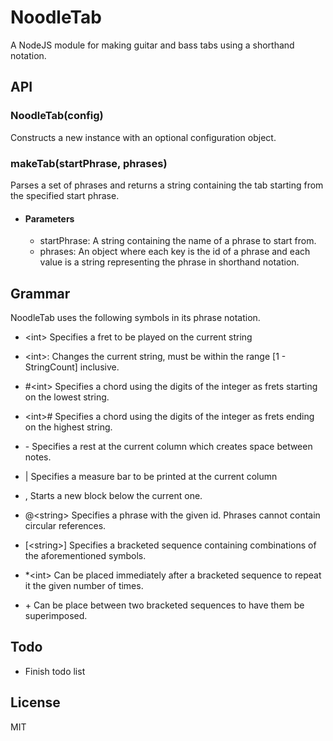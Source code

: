 # NoodleTab
A NodeJS module for making guitar and bass tabs using a shorthand notation.

## API

### NoodleTab(config)
Constructs a new instance with an optional configuration object.

### makeTab(startPhrase, phrases)
Parses a set of phrases and returns a string containing the tab starting from the specified start phrase.

- #### Parameters
    - startPhrase: A string containing the name of a phrase to start from.
    - phrases: An object where each key is the id of a phrase and each value is a string representing the phrase in shorthand notation.

## Grammar
NoodleTab uses the following symbols in its phrase notation.

* \<int> 
    Specifies a fret to be played on the current string

* \<int>:
    Changes the current string, must be within the range [1 - StringCount] inclusive.

* \#\<int>
    Specifies a chord using the digits of the integer as frets starting on the lowest string. 

* \<int>\#
    Specifies a chord using the digits of the integer as frets ending on the highest string.

* \-
    Specifies a rest at the current column which creates space between notes.

* \|
    Specifies a measure bar to be printed at the current column

* \, 
    Starts a new block below the current one.

* \@\<string>
    Specifies a phrase with the given id. Phrases cannot contain circular references.

* \[\<string>]
    Specifies a bracketed sequence containing combinations of the aforementioned symbols.

* \*\<int>
    Can be placed immediately after a bracketed sequence to repeat it the given number of times.

* \+ 
    Can be place between two bracketed sequences to have them be superimposed.

## Todo
* Finish todo list

## License
MIT

